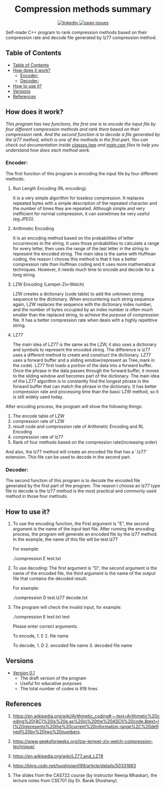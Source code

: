 

<h1 align="center">Compression methods summary</h1>

<p align="center">
  </a>
  <a href="https://www.linkedin.com/in/chenge-liu/">
    <img src="https://img.shields.io/badge/-LinkedIn-black.svg?style=plastic-square&logo=linkedin&colorB=555"
      alt="linkedin" />
  </a>
  <a href="https://github.com/Chenge321/Compression-methods-summary/issues">
    <img src="https://img.shields.io/github/issues-raw/e-hengirmen/huffman-coding"
      alt="open issues" />
  </a>
</p>

Self-made C++ program to rank compression methods based on their compression rate and decode file generated by lz77 compression method.
## Table of Contents
- [Table of Contents](#table-of-contents)
- [How does it work?](#how-does-it-work)
  - [Encoder:](#encoder)
  - [Decoder:](#decoder)
- [How to use it?](#how-to-use-it)
- [Versions](#versions)
- [References](#references)

## How does it work?
_This program has two functions, the first one is to encode the input file by four different compression methods and rank them based on their compression rank. And the second function is to decode a file generated by the lz77 method, which is one of the methods in the first part. You can check out documentation inside [classes.hpp](https://github.com/Chenge321/Compression-methods-summary/blob/main/classes.h) and [main.cpp](https://github.com/Chenge321/Compression-methods-summary/blob/main/main.cpp) files to help you understand how does each method work._
### Encoder:
The first function of this program is encoding the input file by four different methods:

1. Run Length Encoding (RL encoding).
   
   It is a very simple algorithm for lossless compression. It replaces repeated bytes with a simple description of the repeated character and the number of times they are repeated. Although simple and very inefficient for normal compression, it can sometimes be very useful (eg.JPEG).
2. Arithmetic Encoding
   
   It is an encoding method based on the probabilities of letter occurrences in the string. It uses those probabilities to calculate a range for every letter, then uses the range of the last letter in the string to represent the encoded string. The main idea is the same with Huffman coding, the reason I choose this method is that it has a better compression rate than Huffman coding and it uses more mathematical techniques. However, it needs much time to encode and decode for a long string.
3. LZW Encoding (Lempel-Ziv-Welch)
   
   LZW creates a dictionary (code table) to add the unknown string sequence to the dictionary. When encountering such string sequence again, LZW replaces the sequence with the dictionary index number, and the number of bytes occupied by an index number is often much smaller than the replaced string, to achieve the purpose of compression file. It has a better compression rate when deals with a highly repetitive string.

4. LZ77
   
    The main idea of LZ77 is the same as the LZW, it also uses a dictionary and symbols to represent the encoded string. The difference is lz77 uses a different method to create and construct the dictionary. LZ77 uses a forward buffer and a sliding window(represent as Tree_mark in the code). LZ77 first loads a portion of the data into a forward buffer. Once the phrase in the data passes through the forward buffer, it moves to the sliding window and becomes part of the dictionary. The main idea of the LZ77 algorithm is to constantly find the longest phrase in the forward buffer that can match the phrase in the dictionary. It has better compression rate and processing time than the basic LZW method, so it is still widely used today.

After encoding process, the program will show the following things:

1. The encode table of LZW
2. compression rate of LZW
3. result code and compression rate of Arithmetic Encoding and RL Encoding
4. compression rate of lz77
5. Rank of four methods based on the compression rate(Increasing order)

 And also, the lz77 method will create an encoded file that has a '.lz77' extension. This file can be used to decode in the second part.


### Decoder:
The second function of this program is to decode the encoded file generated by the first part of the program. The reason I choose an lz77 type file to decode is the lz77 method is the most practical and commonly used method in those four methods.

## How to use it?
1. To use the encoding function, the First argument is "E", the second argument is the name of the input text file. After running the encoding process, the program will generate an encoded file by the lz77 method. In the example, the name of this file will be test.lz77
   
   For example:
   
   ./compression E test.txt
   
   
 
 
2. To use decoding:
    The first argument is "D", the second argument is the name of the encoded file, the third argument is the name of the output file that contains the decoded result.
 
    For example:
 
    ./compression D test.lz77 decode.txt
3. The program will check the invalid input, for example:

    ./compression E test.txt test


    Please enter correct arguments.

    To encode, 1. E 2. file name

    To decode, 1. D 2. encoded file name 3. decoded file name
## Versions
* [Version 0.1](https://github.com/Chenge321/Compression-methods-summary) 
  * The draft version of the program
  * Useful for educative purposes
  * The total number of codes is 918 lines
  


## References
1. https://en.wikipedia.org/wiki/Arithmetic_coding#:~:text=Arithmetic%20coding%20(AC)%20is%20a,as%20in%20the%20ASCII%20code.&text=It%20represents%20the%20current%20information,range%2C%20defined%20by%20two%20numbers.


2. https://www.geeksforgeeks.org/lzw-lempel-ziv-welch-compression-technique/
3. https://en.wikipedia.org/wiki/LZ77_and_LZ78
4. https://blog.csdn.net/luoshixian099/article/details/50331883
5. The slides from the CAS722 course (by instructor Neerja Mhaskar), the lecture notes from CSE701 (by Dr. Barak Shoshany).

